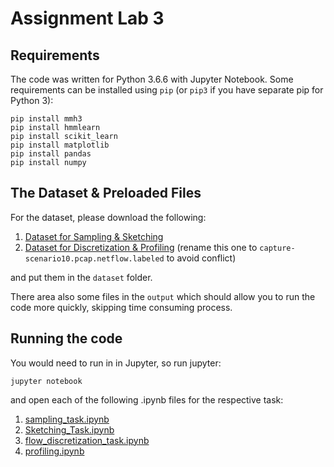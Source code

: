 # Assignment Lab 3

## Requirements

The code was written for Python 3.6.6 with Jupyter Notebook. Some requirements can be installed using `pip` (or `pip3` if you have separate pip for Python 3):

```
pip install mmh3
pip install hmmlearn
pip install scikit_learn
pip install matplotlib
pip install pandas
pip install numpy
```

## The Dataset & Preloaded Files
For the dataset, please download the following:

1. [Dataset for Sampling & Sketching](https://mcfp.felk.cvut.cz/publicDatasets/CTU-Malware-Capture-Botnet-43/capture20110811.pcap.netflow.labeled)
2. [Dataset for Discretization & Profiling](https://mcfp.felk.cvut.cz/publicDatasets/CTU-Malware-Capture-Botnet-51/capture20110818.pcap.netflow.labeled) (rename this one to `capture-scenario10.pcap.netflow.labeled` to avoid conflict)

and put them in the `dataset` folder.

There area also some files in the `output` which should allow you to run the code more quickly, skipping time consuming process.

## Running the code
You would need to run in in Jupyter, so run jupyter:

```
jupyter notebook
```

and open each of the following .ipynb files for the respective task:

1. [sampling_task.ipynb](https://github.com/enreina/cs4035-lab/blob/master/lab3/sampling_task.ipynb)
2. [Sketching_Task.ipynb](https://github.com/enreina/cs4035-lab/blob/master/lab3/Sketching_Task.ipynb)
3. [flow_discretization_task.ipynb](https://github.com/enreina/cs4035-lab/blob/master/lab3/flow_discretization_task.ipynb)
4. [profiling.ipynb](https://github.com/enreina/cs4035-lab/blob/master/lab3/profiling.ipynb)

